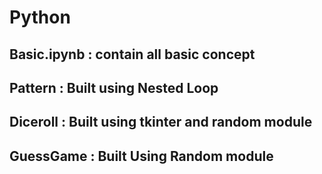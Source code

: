 # Python 
## Basic.ipynb : contain all basic concept
## Pattern : Built using Nested Loop
## Diceroll : Built using tkinter and random module 
## GuessGame : Built Using Random module


